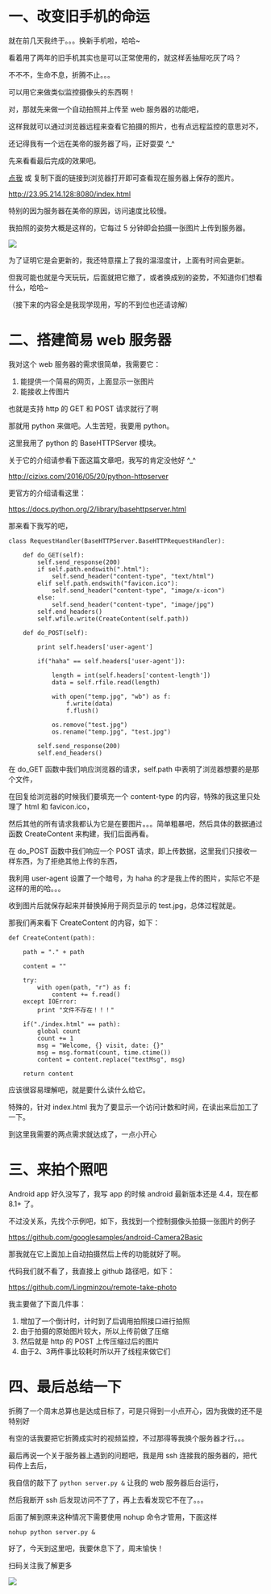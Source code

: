 # 一、改变旧手机的命运

就在前几天我终于。。。换新手机啦，哈哈~

看着用了两年的旧手机其实也是可以正常使用的，就这样丢抽屉吃灰了吗？

不不不，生命不息，折腾不止。。。

可以用它来做类似监控摄像头的东西啊！

对，那就先来做一个自动拍照并上传至 web 服务器的功能吧，

这样我就可以通过浏览器远程来查看它拍摄的照片，也有点远程监控的意思对不，

还记得我有一个远在美帝的服务器了吗，正好耍耍 ^_^

先来看看最后完成的效果吧。

[点我](http://23.95.214.128:8080/index.html) 或 复制下面的链接到浏览器打开即可查看现在服务器上保存的图片。

http://23.95.214.128:8080/index.html

特别的因为服务器在美帝的原因，访问速度比较慢。

我拍照的姿势大概是这样的，它每过 5 分钟即会拍摄一张图片上传到服务器。

![](http://wx3.sinaimg.cn/mw690/9e169b75gy1fr1radqi6dj20u0140jti.jpg)

为了证明它是会更新的，我还特意摆上了我的温湿度计，上面有时间会更新。

但我可能也就是今天玩玩，后面就把它撤了，或者换成别的姿势，不知道你们想看什么，哈哈~

（接下来的内容全是我现学现用，写的不到位也还请谅解）

# 二、搭建简易 web 服务器

我对这个 web 服务器的需求很简单，我需要它：

1. 能提供一个简易的网页，上面显示一张图片
2. 能接收上传图片

也就是支持 http 的 GET 和 POST 请求就行了啊

那就用 python 来做吧。人生苦短，我要用 python。

这里我用了 python 的 BaseHTTPServer 模块。

关于它的介绍请参看下面这篇文章吧，我写的肯定没他好 ^_^

http://cizixs.com/2016/05/20/python-httpserver

更官方的介绍请看这里：

https://docs.python.org/2/library/basehttpserver.html

那来看下我写的吧，

	class RequestHandler(BaseHTTPServer.BaseHTTPRequestHandler):

	    def do_GET(self):
	        self.send_response(200)
	        if self.path.endswith(".html"):
	            self.send_header("content-type", "text/html")
	        elif self.path.endswith("favicon.ico"):
	            self.send_header("content-type", "image/x-icon")
	        else:
	            self.send_header("content-type", "image/jpg")
	        self.end_headers()
	        self.wfile.write(CreateContent(self.path))
	
	    def do_POST(self):
	
	        print self.headers['user-agent']
	
	        if("haha" == self.headers['user-agent']):
	
	            length = int(self.headers['content-length'])
	            data = self.rfile.read(length)
	
	            with open("temp.jpg", "wb") as f:
	                f.write(data)
	                f.flush()
	
	            os.remove("test.jpg")
	            os.rename("temp.jpg", "test.jpg")
	
	        self.send_response(200)
	        self.end_headers()

在 do_GET 函数中我们响应浏览器的请求，self.path 中表明了浏览器想要的是那个文件，

在回复给浏览器的时候我们要填充一个 content-type 的内容，特殊的我这里只处理了 html 和 favicon.ico，

然后其他的所有请求我都认为它是在要图片。。。简单粗暴吧，然后具体的数据通过函数 CreateContent 来构建，我们后面再看。

在 do_POST 函数中我们响应一个 POST 请求，即上传数据，这里我们只接收一样东西，为了拒绝其他上传的东西，

我利用 user-agent 设置了一个暗号，为 haha 的才是我上传的图片，实际它不是这样的用的哈。。。

收到图片后就保存起来并替换掉用于网页显示的 test.jpg，总体过程就是。

那我们再来看下 CreateContent 的内容，如下：

	def CreateContent(path):
	
	    path = "." + path
	
	    content = ""
	
	    try:
	        with open(path, "r") as f:
	            content += f.read()
	    except IOError:
	        print "文件不存在！！！"
	
	    if("./index.html" == path):
	        global count
	        count += 1
	        msg = "Welcome, {} visit, date: {}"
	        msg = msg.format(count, time.ctime())
	        content = content.replace("textMsg", msg)
	
	    return content

应该很容易理解吧，就是要什么读什么给它。

特殊的，针对 index.html 我为了要显示一个访问计数和时间，在读出来后加工了一下。

到这里我需要的两点需求就达成了，一点小开心

# 三、来拍个照吧

Android app 好久没写了，我写 app 的时候 android 最新版本还是 4.4，现在都 8.1+ 了。

不过没关系，先找个示例吧，如下，我找到一个控制摄像头拍摄一张图片的例子

https://github.com/googlesamples/android-Camera2Basic

那我就在它上面加上自动拍摄然后上传的功能就好了啊。

代码我们就不看了，我直接上 github 路径吧，如下：

https://github.com/Lingminzou/remote-take-photo

我主要做了下面几件事：

1. 增加了一个倒计时，计时到了后调用拍照接口进行拍照
2. 由于拍摄的原始图片较大，所以上传前做了压缩
3. 然后就是 http 的 POST 上传压缩过后的图片
4. 由于2、3两件事比较耗时所以开了线程来做它们

# 四、最后总结一下

折腾了一个周末总算也是达成目标了，可是只得到一小点开心，因为我做的还不是特别好

有空的话我要把它折腾成实时的视频监控，不过那得等我换个服务器才行。。。

最后再说一个关于服务器上遇到的问题吧，我是用 ssh 连接我的服务器的，把代码传上去后，

我自信的敲下了 `python server.py &` 让我的 web 服务器后台运行，

然后我断开 ssh 后发现访问不了了，再上去看发现它不在了。。。

后面了解到原来这种情况下需要使用 nohup 命令才管用，下面这样

	nohup python server.py &

好了，今天到这里吧，我要休息下了，周末愉快！

扫码关注我了解更多

![](http://wx1.sinaimg.cn/large/9e169b75gy1fqcisgsbd7j2076076q3e.jpg)